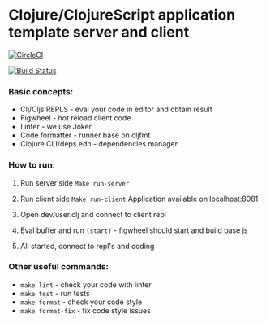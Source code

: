 
# Clojure/ClojureScript application template server and client

[![CircleCI](https://circleci.com/gh/Rende11/clojure-boilerplate.svg?style=svg)](https://circleci.com/gh/Rende11/clojure-boilerplate)

[![Build Status](https://travis-ci.org/Rende11/clojure-boilerplate.svg?branch=master)](https://travis-ci.org/Rende11/clojure-boilerplate)

### Basic concepts:

* Clj/Cljs REPLS - eval your code in editor and obtain result
* Figwheel - hot reload client code
* Linter - we use Joker
* Code formatter - runner base on cljfmt
* Clojure CLI/deps.edn - dependencies manager


### How to run:
1. Run server side 
```Make run-server```

2. Run client side 
```Make run-client```
Application available on localhost:8081

3. Open dev/user.clj and connect to client repl
4. Eval buffer and run ```(start)``` - figwheel should start and build base js
5. All started, connect to repl's and coding

### Other useful commands:
* ```make lint``` - check your code with linter
* ```make test``` - run tests
* ```make format``` - check your code style
* ```make format-fix``` - fix code style issues



